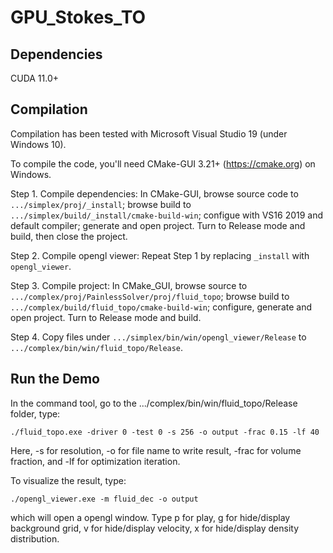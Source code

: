 
GPU_Stokes_TO
================
Dependencies
--------------------
CUDA 11.0+

Compilation
-----------------
Compilation has been tested with Microsoft Visual Studio 19 (under Windows 10).

To compile the code, you'll need CMake-GUI 3.21+ (https://cmake.org) on Windows.

Step 1. Compile dependencies: In CMake-GUI, browse source code to `.../simplex/proj/_install`; browse build to `.../simplex/build/_install/cmake-build-win`; configue with VS16 2019 and default compiler; generate and open project. Turn to Release mode and build, then close the project.

Step 2. Compile opengl viewer: Repeat Step 1 by replacing `_install` with `opengl_viewer`.

Step 3. Compile project: In CMake_GUI, browse source to `.../complex/proj/PainlessSolver/proj/fluid_topo`; browse build to `.../complex/build/fluid_topo/cmake-build-win`; configure, generate and open project. Turn to Release mode and build.

Step 4. Copy files under `.../simplex/bin/win/opengl_viewer/Release` to `.../complex/bin/win/fluid_topo/Release`.

Run the Demo
--------------------
In the command tool, go to the .../complex/bin/win/fluid_topo/Release folder, type:
```
./fluid_topo.exe -driver 0 -test 0 -s 256 -o output -frac 0.15 -lf 40
```
Here, -s for resolution, -o for file name to write result, -frac for volume fraction, and -lf for optimization iteration.

To visualize the result, type:
```
./opengl_viewer.exe -m fluid_dec -o output
```
which will open a opengl window. Type p for play, g for hide/display background grid, v for hide/display velocity, x for hide/display density distribution.
